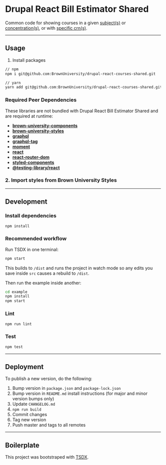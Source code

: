 # Drupal React Bill Estimator Shared

Common code for showing courses in a given [subject(s)](https://bitbucket.brown.edu/projects/DREACT/repos/drupal-react-courses/browse) or [concentration(s)](https://bitbucket.brown.edu/projects/DREACT/repos/drupal-react-concentration-courses/browse), or with [specific crn(s)](https://bitbucket.brown.edu/projects/DREACT/repos/drupal-react-specific-courses/browse).

---

## Usage

1. Install packages

```sh
// npm
npm i git@github.com:BrownUniversity/drupal-react-courses-shared.git

// yarn
yarn add git@github.com:BrownUniversity/drupal-react-courses-shared.git
```

### Required Peer Dependencies

These libraries are not bundled with Drupal React Bill Estimator Shared and are required at runtime:

- [**brown-university-components**](https://github.com/BrownUniversity/brown-university-components/)
- [**brown-university-styles**](https://github.com/BrownUniversity/brown-university-styles/)
- [**graphql**](https://www.npmjs.com/package/graphql)
- [**graphql-tag**](https://www.npmjs.com/package/graphql-tag)
- [**moment**](https://www.npmjs.com/package/moment)
- [**react**](https://www.npmjs.com/package/react)
- [**react-router-dom**](https://www.npmjs.com/package/react-router-dom)
- [**styled-components**](https://www.npmjs.com/package/styled-components)
- [**@testing-library/react**](https://www.npmjs.com/package/@testing-library/react)

### 2. Import styles from Brown University Styles

---

## Development

### Install dependencies

```sh
npm install
```

### Recommended workflow

Run TSDX in one terminal:

```sh
npm start
```

This builds to `/dist` and runs the project in watch mode so any edits you save inside `src` causes a rebuild to `/dist`.

Then run the example inside another:

```sh
cd example
npm install
npm start
```

### Lint

```sh
npm run lint
```

### Test

```sh
npm test
```

---

## Deployment

To publish a new version, do the following:

1. Bump version in `package.json` and `package-lock.json`
2. Bump version in `README.md` install instructions (for major and minor version bumps only)
3. Update `CHANGELOG.md`
4. `npm run build`
5. Commit changes
6. Tag new version
7. Push master and tags to all remotes

---

## Boilerplate

This project was bootstraped with [TSDX](https://github.com/jaredpalmer/tsdx).
